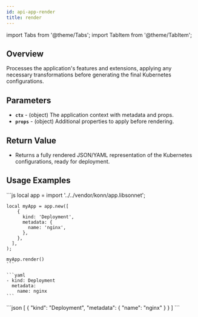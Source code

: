 ```yaml
---
id: api-app-render
title: render
---
```


import Tabs from '@theme/Tabs';
import TabItem from '@theme/TabItem';



## Overview
Processes the application's features and extensions, applying any necessary transformations before generating the final Kubernetes configurations.

## Parameters
- **`ctx`** - (object) The application context with metadata and props.
- **`props`** - (object) Additional properties to apply before rendering.

## Return Value
- Returns a fully rendered JSON/YAML representation of the Kubernetes configurations, ready for deployment.


## Usage Examples

<Tabs>
    <TabItem value="jsonnet" label="Jsonnet" default>
    ```js
    local app = import '../../vendor/konn/app.libsonnet';

    local myApp = app.new([
        {
          kind: 'Deployment',
          metadata: {
            name: 'nginx',
          },
        },
      ],
    );

    myApp.render() 
    ```
  </TabItem>
  <TabItem value="yaml" label="YAML Output">

    ```yaml
    - kind: Deployment
      metadata:
        name: nginx
    ```
  </TabItem>
  <TabItem value="json" label="JSON Output">
    ```json
    [
       {
          "kind": "Deployment",
          "metadata": {
             "name": "nginx"
          }
       }
    ]
    ```  
    </TabItem>
</Tabs>
